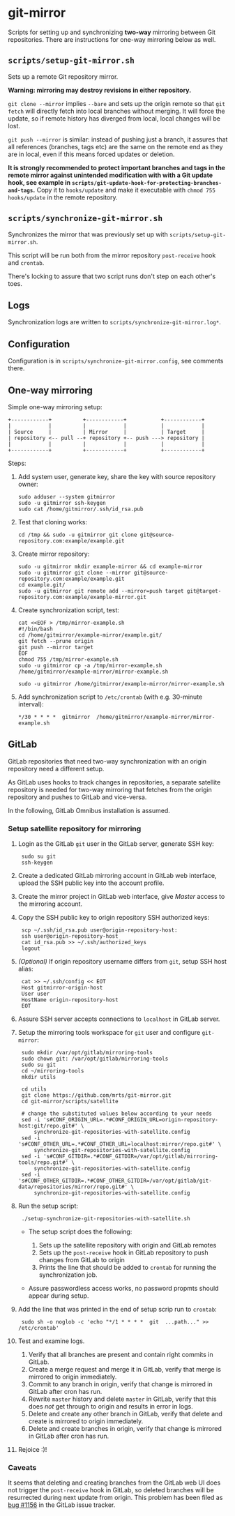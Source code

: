 # git-mirror

Scripts for setting up and synchronizing **two-way** mirroring between Git
repositories. There are instructions for one-way mirroring below as well.

## `scripts/setup-git-mirror.sh`

Sets up a remote Git repository mirror.

**Warning: mirroring may destroy revisions in either repository.**

`git clone --mirror` implies `--bare` and sets up the origin remote so that
`git fetch` will directly fetch into local branches without merging.
It will force the update, so if remote history has diverged from local,
local changes will be lost.

`git push --mirror` is similar: instead of pushing just a branch, it assures
that all references (branches, tags etc) are the same on the remote
end as they are in local, even if this means forced updates or deletion.

**It is strongly recommended to protect important branches and tags in the
remote mirror against unintended modification with with a Git update hook,
see example in `scripts/git-update-hook-for-protecting-branches-and-tags`.**
Copy it to `hooks/update` and make it executable with `chmod 755 hooks/update`
in the remote repository.

## `scripts/synchronize-git-mirror.sh`

Synchronizes the mirror that was previously set up with
`scripts/setup-git-mirror.sh`.

This script will be run both from the mirror repository `post-receive` hook
and `crontab`.

There's locking to assure that two script runs don't step on each other's toes.

## Logs

Synchronization logs are written to `scripts/synchronize-git-mirror.log*`.

## Configuration

Configuration is in `scripts/synchronize-git-mirror.config`, see comments there.

## One-way mirroring

Simple one-way mirroring setup:

    +------------+          +------------+           +------------+
    |            |          |            |           |            |
    | Source     |          | Mirror     |           | Target     |
    | repository <-- pull --+ repository +-- push ---> repository |
    |            |          |            |           |            |
    +------------+          +------------+           +------------+

Steps:

1. Add system user, generate key, share the key with source repository owner:

       sudo adduser --system gitmirror
       sudo -u gitmirror ssh-keygen
       sudo cat /home/gitmirror/.ssh/id_rsa.pub
        
2. Test that cloning works:

       cd /tmp && sudo -u gitmirror git clone git@source-repository.com:example/example.git

3. Create mirror repository:

       sudo -u gitmirror mkdir example-mirror && cd example-mirror
       sudo -u gitmirror git clone --mirror git@source-repository.com:example/example.git
       cd example.git/
       sudo -u gitmirror git remote add --mirror=push target git@target-repository.com:example/example-mirror.git

4. Create synchronization script, test:

       cat <<EOF > /tmp/mirror-example.sh
       #!/bin/bash
       cd /home/gitmirror/example-mirror/example.git/
       git fetch --prune origin
       git push --mirror target
       EOF
       chmod 755 /tmp/mirror-example.sh
       sudo -u gitmirror cp -a /tmp/mirror-example.sh /home/gitmirror/example-mirror/mirror-example.sh
       
       sudo -u gitmirror /home/gitmirror/example-mirror/mirror-example.sh
       
5. Add synchronization script to `/etc/crontab` (with e.g. 30-minute interval):

       */30 * * * *  gitmirror  /home/gitmirror/example-mirror/mirror-example.sh

## GitLab

GitLab repositories that need two-way synchronization with an origin repository
need a different setup.

As GitLab uses hooks to track changes in repositories, a separate satellite
repository is needed for two-way mirroring that fetches from the origin
repository and pushes to GitLab and vice-versa.

In the following, GitLab Omnibus installation is assumed.

### Setup satellite repository for mirroring

1. Login as the GitLab `git` user in the GitLab server, generate SSH key:

        sudo su git
        ssh-keygen

2. Create a dedicated GitLab mirroring account in GitLab web interface,
   upload the SSH public key into the account profile.

3. Create the mirror project in GitLab web interface, give _Master_ access to
   the mirroring account.

4. Copy the SSH public key to origin repository SSH authorized keys:

        scp ~/.ssh/id_rsa.pub user@origin-repository-host:
        ssh user@origin-repository-host
        cat id_rsa.pub >> ~/.ssh/authorized_keys
        logout

5. _(Optional)_ If origin repository username differs from `git`, setup SSH
   host alias:

        cat >> ~/.ssh/config << EOT
        Host gitmirror-origin-host
        User user
        HostName origin-repository-host
        EOT

6. Assure SSH server accepts connections to `localhost` in GitLab server.

7. Setup the mirroring tools workspace for `git` user and configure `git-mirror`:

        sudo mkdir /var/opt/gitlab/mirroring-tools
        sudo chown git: /var/opt/gitlab/mirroring-tools
        sudo su git
        cd ~/mirroring-tools
        mkdir utils

        cd utils
        git clone https://github.com/mrts/git-mirror.git
        cd git-mirror/scripts/satellite

        # change the substituted values below according to your needs
        sed -i 's#CONF_ORIGIN_URL=.*#CONF_ORIGIN_URL=origin-repository-host:git/repo.git#' \
            synchronize-git-repositories-with-satellite.config
        sed -i 's#CONF_OTHER_URL=.*#CONF_OTHER_URL=localhost:mirror/repo.git#' \
            synchronize-git-repositories-with-satellite.config
        sed -i 's#CONF_GITDIR=.*#CONF_GITDIR=/var/opt/gitlab/mirroring-tools/repo.git#' \
            synchronize-git-repositories-with-satellite.config
        sed -i 's#CONF_OTHER_GITDIR=.*#CONF_OTHER_GITDIR=/var/opt/gitlab/git-data/repositories/mirror/repo.git#' \
            synchronize-git-repositories-with-satellite.config

8. Run the setup script:

        ./setup-synchronize-git-repositories-with-satellite.sh

    * The setup script does the following:

        1. Sets up the satellite repository with origin and GitLab remotes
        2. Sets up the `post-receive` hook in GitLab repository to push changes
        from GitLab to origin
        3. Prints the line that should be added to `crontab` for running the
        synchronization job.

    * Assure passwordless access works, no password propmts should appear
    during setup.

9. Add the line that was printed in the end of setup scrip run to `crontab`:

        sudo sh -o noglob -c 'echo "*/1 * * * *  git  ...path..." >> /etc/crontab'

10. Test and examine logs.

    1. Verify that all branches are present and contain right commits in GitLab.
    2. Create a merge request and merge it in GitLab, verify that merge is
    mirrored to origin immediately.
    3. Commit to any branch in origin, verify that change is mirrored in GitLab 
    after cron has run.
    4. Rewrite `master` history and delete `master` in GitLab, verify that this 
    does *not* get through to origin and results in error in logs.
    5. Delete and create any other branch in GitLab, verify that delete and
    create is mirrored to origin immediately.
    6. Delete and create branches in origin, verify that change is mirrored in
    GitLab after cron has run.

11. Rejoice :)!

### Caveats

It seems that deleting and creating branches from the GitLab web UI does not
trigger the `post-receive` hook in GitLab, so deleted branches will be
resurrected during next update from origin. This problem has been filed as
[bug #1156](https://gitlab.com/gitlab-org/gitlab-ce/issues/1156) in the GitLab
issue tracker.
